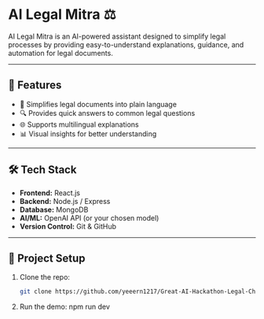 # AI Legal Mitra ⚖️

AI Legal Mitra is an AI-powered assistant designed to simplify legal processes by providing easy-to-understand explanations, guidance, and automation for legal documents.

---

## 🚀 Features
- 📝 Simplifies legal documents into plain language  
- 🔍 Provides quick answers to common legal questions  
- 🌐 Supports multilingual explanations  
- 📊 Visual insights for better understanding  

---

## 🛠️ Tech Stack
- **Frontend:** React.js  
- **Backend:** Node.js / Express  
- **Database:** MongoDB  
- **AI/ML:** OpenAI API (or your chosen model)  
- **Version Control:** Git & GitHub  

---

## 📂 Project Setup

1. Clone the repo:
   ```bash
   git clone https://github.com/yeeern1217/Great-AI-Hackathon-Legal-Chatbot.git
2. Run the demo:
   npm run dev
